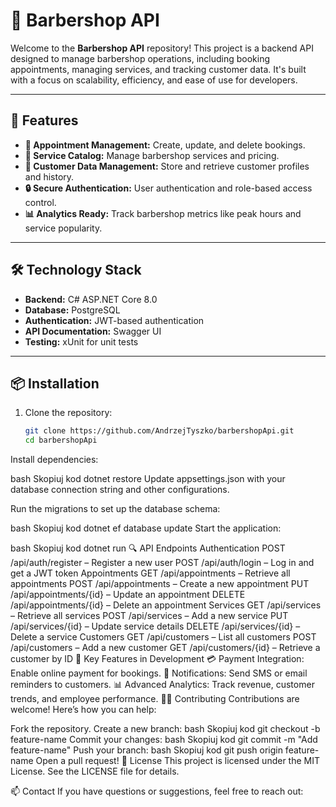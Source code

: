 # 💈 Barbershop API

Welcome to the **Barbershop API** repository! This project is a backend API designed to manage barbershop operations, including booking appointments, managing services, and tracking customer data. It's built with a focus on scalability, efficiency, and ease of use for developers.

---

## 🚀 Features

- **📅 Appointment Management:** Create, update, and delete bookings.
- **💈 Service Catalog:** Manage barbershop services and pricing.
- **👥 Customer Data Management:** Store and retrieve customer profiles and history.
- **🔒 Secure Authentication:** User authentication and role-based access control.
- **📊 Analytics Ready:** Track barbershop metrics like peak hours and service popularity.

---

## 🛠️ Technology Stack

- **Backend:** C# ASP.NET Core 8.0
- **Database:** PostgreSQL
- **Authentication:** JWT-based authentication
- **API Documentation:** Swagger UI
- **Testing:** xUnit for unit tests

---

## 📦 Installation

1. Clone the repository:
   ```bash
   git clone https://github.com/AndrzejTyszko/barbershopApi.git
   cd barbershopApi
Install dependencies:

bash
Skopiuj kod
dotnet restore
Update appsettings.json with your database connection string and other configurations.

Run the migrations to set up the database schema:

bash
Skopiuj kod
dotnet ef database update
Start the application:

bash
Skopiuj kod
dotnet run
🔍 API Endpoints
Authentication
POST /api/auth/register – Register a new user
POST /api/auth/login – Log in and get a JWT token
Appointments
GET /api/appointments – Retrieve all appointments
POST /api/appointments – Create a new appointment
PUT /api/appointments/{id} – Update an appointment
DELETE /api/appointments/{id} – Delete an appointment
Services
GET /api/services – Retrieve all services
POST /api/services – Add a new service
PUT /api/services/{id} – Update service details
DELETE /api/services/{id} – Delete a service
Customers
GET /api/customers – List all customers
POST /api/customers – Add a new customer
GET /api/customers/{id} – Retrieve a customer by ID
🌟 Key Features in Development
💳 Payment Integration: Enable online payment for bookings.
📱 Notifications: Send SMS or email reminders to customers.
📊 Advanced Analytics: Track revenue, customer trends, and employee performance.
👩‍💻 Contributing
Contributions are welcome! Here’s how you can help:

Fork the repository.
Create a new branch:
bash
Skopiuj kod
git checkout -b feature-name
Commit your changes:
bash
Skopiuj kod
git commit -m "Add feature-name"
Push your branch:
bash
Skopiuj kod
git push origin feature-name
Open a pull request!
📝 License
This project is licensed under the MIT License. See the LICENSE file for details.

📫 Contact
If you have questions or suggestions, feel free to reach out:



